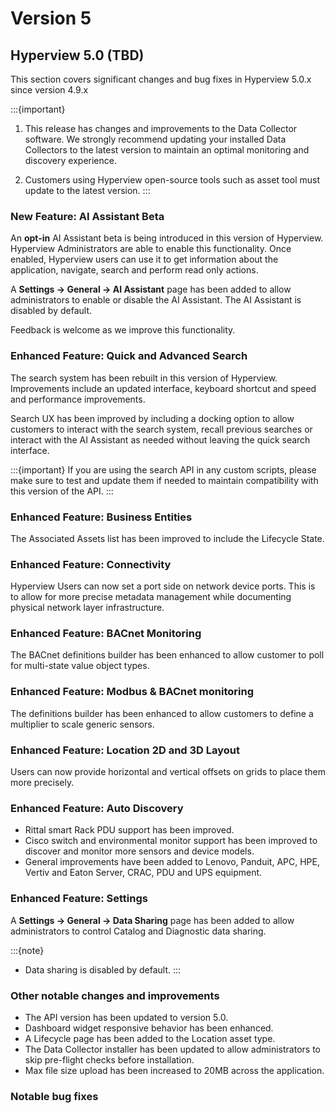 # Version 5

## Hyperview 5.0 (TBD)

This section covers significant changes and bug fixes in Hyperview 5.0.x since version 4.9.x

:::{important}
1. This release has changes and improvements to the Data Collector software. We strongly recommend updating
   your installed Data Collectors to the latest version to maintain an optimal monitoring and discovery
   experience.

2. Customers using Hyperview open-source tools such as asset tool must update to the latest version.
:::

### New Feature: AI Assistant Beta

An **opt-in** AI Assistant beta is being introduced in this version of Hyperview. Hyperview Administrators are able to enable this functionality. Once enabled, Hyperview users can use it to get information about the application, navigate, search and perform read only actions.

A **Settings -> General -> AI Assistant** page has been added to allow administrators to enable or disable the AI Assistant. The AI Assistant is disabled by default.

Feedback is welcome as we improve this functionality.

### Enhanced Feature: Quick and Advanced Search

The search system has been rebuilt in this version of Hyperview. Improvements include an updated interface, keyboard shortcut and speed and performance improvements.

Search UX has been improved by including a docking option to allow customers to interact with the search system, recall previous searches or interact with the AI Assistant as needed without leaving the quick search interface.

:::{important}
If you are using the search API in any custom scripts, please make sure to test and update them if needed to maintain compatibility with this version of the API.
:::

### Enhanced Feature: Business Entities

The Associated Assets list has been improved to include the Lifecycle State.

### Enhanced Feature: Connectivity

Hyperview Users can now set a port side on network device ports. This is to allow for more precise metadata management while documenting physical network layer infrastructure.

### Enhanced Feature: BACnet Monitoring

The BACnet definitions builder has been enhanced to allow customer to poll for multi-state value object types.

### Enhanced Feature: Modbus & BACnet monitoring

The definitions builder has been enhanced to allow customers to define a multiplier to scale generic sensors.

### Enhanced Feature: Location 2D and 3D Layout

Users can now provide horizontal and vertical offsets on grids to place them more precisely.

### Enhanced Feature: Auto Discovery

- Rittal smart Rack PDU support has been improved.
- Cisco switch and environmental monitor support has been improved to discover and monitor more sensors and device models.
- General improvements have been added to Lenovo, Panduit, APC, HPE, Vertiv and Eaton Server, CRAC, PDU and UPS equipment.

### Enhanced Feature: Settings

A **Settings -> General -> Data Sharing** page has been added to allow administrators to control Catalog and Diagnostic data sharing.

:::{note}
- Data sharing is disabled by default.
:::

### Other notable changes and improvements

- The API version has been updated to version 5.0.
- Dashboard widget responsive behavior has been enhanced.
- A Lifecycle page has been added to the Location asset type.
- The Data Collector installer has been updated to allow administrators to skip pre-flight checks before installation.
- Max file size upload has been increased to 20MB across the application.

### Notable bug fixes
